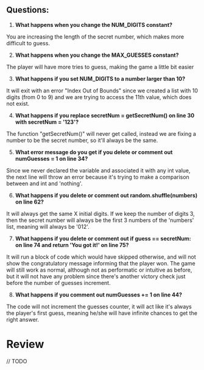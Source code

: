 ## Questions:


1. <b>What happens when you change the NUM_DIGITS constant?</b>

You are increasing the length of the secret number, which makes more difficult to guess.

2. <b>What happens when you change the MAX_GUESSES constant?</b>

<p>The player will have more tries to guess, making the game a little bit easier

3. <b>What happens if you set NUM_DIGITS to a number larger than 10?</b>

It will exit with an error "Index Out of Bounds" since we created a list with 10 digits (from 0 to 9) and we are trying to access the 11th value, which does not exist. 

4. <b>What happens if you replace secretNum = getSecretNum() on line 30 with secretNum = '123'?</b>

The function "getSecretNum()" will never get called, instead we are fixing a number to be the secret number, so it'll always be the same.

5. <b>What error message do you get if you delete or comment out numGuesses = 1 on line 34?</b>

Since we never declared the variable and associated it with any int value, the next line will throw an error because it's trying to make a comparison between and int and 'nothing'. 

6. <b>What happens if you delete or comment out random.shuffle(numbers) on line 62?</b>

It will always get the same X initial digits. If we keep the number of digits 3, then the secret number will always be the first 3 numbers of the 'numbers' list, meaning will always be '012'.

7. <b>What happens if you delete or comment out if guess == secretNum: on line 74 and return 'You got it!' on line 75?</b>

It will run a block of code which would have skipped otherwise, and will not show the congratulatory message informing that the player won. The game will still work as normal, although not as performatic or intuitive as before, but it will not have any problem since there's another victory check just before the number of guesses increment.

8. <b>What happens if you comment out numGuesses += 1 on line 44?</b>

The code will not increment the guesses counter, it will act like it's always the player's first guess, meaning he/she will have infinite chances to get the right answer.

# Review

// TODO